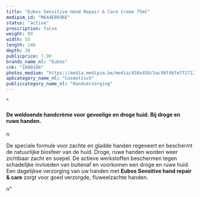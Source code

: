 ```yaml
---
title: "Eubos Sensitive Hand Repair & Care Creme 75ml"
medipim_id: "M644E8696E"
status: "active"
prescription: false
weight: 89
width: 55
length: 146
depth: 38
publicprice: 7.90
brands_name_nl: "Eubos"
cnk: "1690106"
photos_medium: "https://media.medipim.be/media/450x450/5ac98f48fe7f2712631b81f405f80f363ccf2294.jpg"
apbcategory_name_nl: "Cosmetisch"
publiccategory_name_nl: "Handverzorging"
---
```

"<h4>De weldoende handcrème voor gevoelige en droge huid. Bij droge en ruwe handen.</h4>n<p>De speciale formule voor zachte en gladde handen regeneert en beschermt de natuurlijke biosfeer van de huid. Droge, ruwe handen worden weer zichtbaar zacht en soepel. De actieve werkstoffen beschermen tegen schadelijke invloeden van buitenaf en voorkomen een droge en ruwe huid. Een dagelijkse verzorging van uw handen met <strong>Eubos Sensitive hand repair & care</strong> zorgt voor goed verzorgde, fluweelzachte handen.</p>n"
